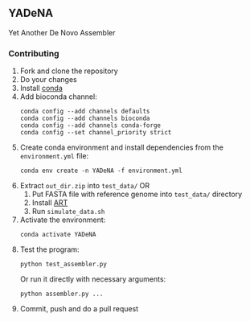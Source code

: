 ## YADeNA
Yet Another De Novo Assembler

### Contributing
1. Fork and clone the repository
2. Do your changes
3. Install [conda](https://docs.conda.io/projects/conda/en/stable/user-guide/install/index.html)
4. Add bioconda channel:
    ```
    conda config --add channels defaults
    conda config --add channels bioconda
    conda config --add channels conda-forge
    conda config --set channel_priority strict
    ```
5. Create conda environment and install dependencies from the ```environment.yml``` file:
    ```
    conda env create -n YADeNA -f environment.yml
    ```
6. Extract ```out_dir.zip``` into ```test_data/``` OR
    1. Put FASTA file with reference genome into ```test_data/``` directory
    2. Install [ART](https://www.niehs.nih.gov/research/resources/software/biostatistics/art/index.cfm)
    3. Run ```simulate_data.sh```
7. Activate the environment:
    ```
    conda activate YADeNA
    ```
8. Test the program:
    ```
    python test_assembler.py
    ```
    Or run it directly with necessary arguments:
    ```
    python assembler.py ...
    ```
9. Commit, push and do a pull request